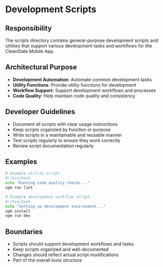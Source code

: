 # Development Scripts

## Responsibility
The scripts directory contains general-purpose development scripts and utilities that support various development tasks and workflows for the CleanSlate Mobile App.

## Architectural Purpose
- **Development Automation**: Automate common development tasks
- **Utility Functions**: Provide utility functions for development
- **Workflow Support**: Support development workflows and processes
- **Code Quality**: Help maintain code quality and consistency

## Developer Guidelines
- Document all scripts with clear usage instructions
- Keep scripts organized by function or purpose
- Write scripts in a maintainable and reusable manner
- Test scripts regularly to ensure they work correctly
- Review script documentation regularly

## Examples
```bash
# Example utility script
#!/bin/bash
echo "Running code quality checks..."
npm run lint

# Example development workflow script
#!/bin/bash
echo "Setting up development environment..."
npm install
npm run dev
```

## Boundaries
- Scripts should support development workflows and tasks
- Keep scripts organized and well-documented
- Changes should reflect actual script modifications
- Part of the overall tools structure